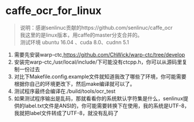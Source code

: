 # caffe_ocr_for_linux

> 说明：感谢senlinuc贡献的https://github.com/senlinuc/caffe_ocr  
> 我这里的是linux版本，用caffe的master分支合并的。  
> 测试环境 ubuntu 16.04 、cuda 8.0、cudnn 5.1  
1. 需要先安装warp-ctc,https://github.com/ChWick/warp-ctc/tree/develop  
2. 安装完warp-ctc,/usr/local/include/下可能没有ctcpp.h，你可以从源码里复制一份过去
3. 对比下Makefile.config.example文件就知道我改了哪些了环境，你可能需要根据你自己的环境更改下，然后make编译就可以了。
4. 测试程序最终会编译在./build/tools/ocr_test 
5. 如果测试程序输出是乱码，那就看看你的系统默认字符集是什么，senlinux提供的label.txt文件是ANSI的，你可能需要转换下在使用，我的系统是UTF-8，我就把label文件转成了UTF-8，就没有乱码了
